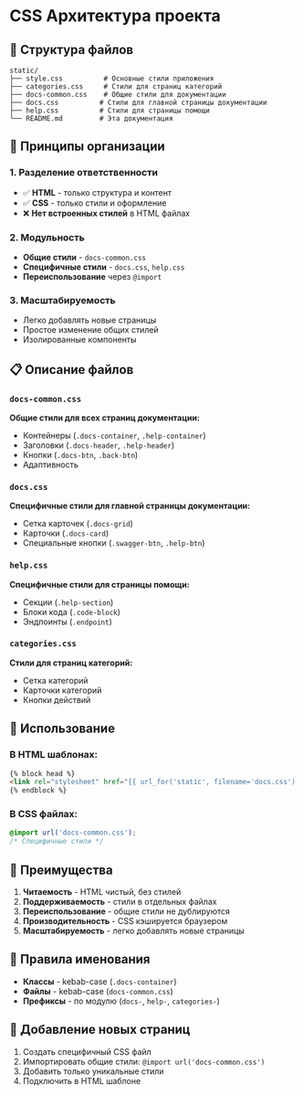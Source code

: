 # CSS Архитектура проекта

## 📁 Структура файлов

```
static/
├── style.css          # Основные стили приложения
├── categories.css     # Стили для страниц категорий
├── docs-common.css    # Общие стили для документации
├── docs.css          # Стили для главной страницы документации
├── help.css          # Стили для страницы помощи
└── README.md         # Эта документация
```

## 🎯 Принципы организации

### 1. **Разделение ответственности**
- ✅ **HTML** - только структура и контент
- ✅ **CSS** - только стили и оформление
- ❌ **Нет встроенных стилей** в HTML файлах

### 2. **Модульность**
- **Общие стили** - `docs-common.css`
- **Специфичные стили** - `docs.css`, `help.css`
- **Переиспользование** через `@import`

### 3. **Масштабируемость**
- Легко добавлять новые страницы
- Простое изменение общих стилей
- Изолированные компоненты

## 📋 Описание файлов

### `docs-common.css`
**Общие стили для всех страниц документации:**
- Контейнеры (`.docs-container`, `.help-container`)
- Заголовки (`.docs-header`, `.help-header`)
- Кнопки (`.docs-btn`, `.back-btn`)
- Адаптивность

### `docs.css`
**Специфичные стили для главной страницы документации:**
- Сетка карточек (`.docs-grid`)
- Карточки (`.docs-card`)
- Специальные кнопки (`.swagger-btn`, `.help-btn`)

### `help.css`
**Специфичные стили для страницы помощи:**
- Секции (`.help-section`)
- Блоки кода (`.code-block`)
- Эндпоинты (`.endpoint`)

### `categories.css`
**Стили для страниц категорий:**
- Сетка категорий
- Карточки категорий
- Кнопки действий

## 🔧 Использование

### В HTML шаблонах:
```html
{% block head %}
<link rel="stylesheet" href="{{ url_for('static', filename='docs.css') }}">
{% endblock %}
```

### В CSS файлах:
```css
@import url('docs-common.css');
/* Специфичные стили */
```

## 🚀 Преимущества

1. **Читаемость** - HTML чистый, без стилей
2. **Поддерживаемость** - стили в отдельных файлах
3. **Переиспользование** - общие стили не дублируются
4. **Производительность** - CSS кэшируется браузером
5. **Масштабируемость** - легко добавлять новые страницы

## 📝 Правила именования

- **Классы** - kebab-case (`.docs-container`)
- **Файлы** - kebab-case (`docs-common.css`)
- **Префиксы** - по модулю (`docs-`, `help-`, `categories-`)

## 🔄 Добавление новых страниц

1. Создать специфичный CSS файл
2. Импортировать общие стили: `@import url('docs-common.css')`
3. Добавить только уникальные стили
4. Подключить в HTML шаблоне